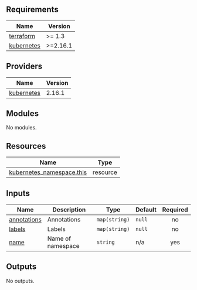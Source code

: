 <!-- BEGIN_TF_DOCS -->
## Requirements

| Name | Version |
|------|---------|
| <a name="requirement_terraform"></a> [terraform](#requirement\_terraform) | >= 1.3 |
| <a name="requirement_kubernetes"></a> [kubernetes](#requirement\_kubernetes) | >=2.16.1 |

## Providers

| Name | Version |
|------|---------|
| <a name="provider_kubernetes"></a> [kubernetes](#provider\_kubernetes) | 2.16.1 |

## Modules

No modules.

## Resources

| Name | Type |
|------|------|
| [kubernetes_namespace.this](https://registry.terraform.io/providers/hashicorp/kubernetes/latest/docs/resources/namespace) | resource |

## Inputs

| Name | Description | Type | Default | Required |
|------|-------------|------|---------|:--------:|
| <a name="input_annotations"></a> [annotations](#input\_annotations) | Annotations | `map(string)` | `null` | no |
| <a name="input_labels"></a> [labels](#input\_labels) | Labels | `map(string)` | `null` | no |
| <a name="input_name"></a> [name](#input\_name) | Name of namespace | `string` | n/a | yes |

## Outputs

No outputs.
<!-- END_TF_DOCS -->